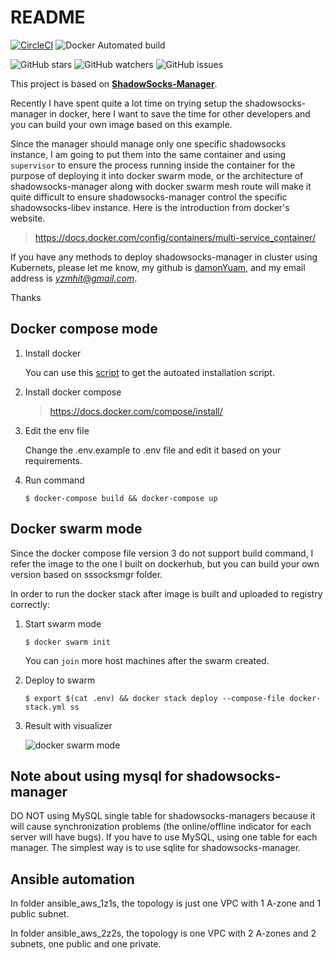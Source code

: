 README
===

[![CircleCI](https://circleci.com/gh/damonYuan/DySocksManager.svg?style=shield)](https://circleci.com/gh/damonYuan/DySocksManager)
![Docker Automated build](https://img.shields.io/docker/automated/jrottenberg/ffmpeg.svg)

![GitHub stars](https://img.shields.io/github/stars/damonYuan/DySocksManager.svg?style=social&label=Stars)
![GitHub watchers](https://img.shields.io/github/watchers/damonYuan/DySocksManager.svg?style=social&label=Watch)
![GitHub issues](https://img.shields.io/github/issues/damonYuan/DySocksManager.svg)


This project is based on **[ShadowSocks-Manager](https://github.com/shadowsocks/shadowsocks-manager)**. 

Recently I have spent quite a lot time on trying setup the shadowsocks-manager in docker, here I want to save the time for other developers and you can build your own image based on this example.

Since the manager should manage only one specific shadowsocks instance, I am going to put them into the same container and using `supervisor` to ensure the process running inside the container for the purpose of deploying it into docker swarm mode, or the architecture of shadowsocks-manager along with docker swarm mesh route will make it quite difficult to ensure shadowsocks-manager control the specific shadowsocks-libev instance. Here is the introduction from docker's website.

> https://docs.docker.com/config/containers/multi-service_container/

If you have any methods to deploy shadowsocks-manager in cluster using Kubernets, please let me know, my github is [damonYuam](https://github.com/damonYuan), and my email address is *yzmhit@gmail.com*.

Thanks

## Docker compose mode

1. Install docker

   You can use this [script](https://get.docker.com/) to get the autoated installation script.

2. Install docker compose

   > https://docs.docker.com/compose/install/

3. Edit the env file

   Change the .env.example to .env file and edit it based on your requirements. 

3. Run command

   ```
   $ docker-compose build && docker-compose up

   ```

## Docker swarm mode

Since the docker compose file version 3 do not support build command, I refer the image to the one I built on dockerhub, but you can build your own version based on sssocksmgr folder.

In order to run the docker stack after image is built and uploaded to registry correctly:

1. Start swarm mode

   `$ docker swarm init`
   
   You can `join` more host machines after the swarm created. 
   
2. Deploy to swarm
   
   `$ export $(cat .env) && docker stack deploy --compose-file docker-stack.yml ss`
   
3. Result with visualizer
   
   ![docker swarm mode](https://github.com/damonYuan/shadowsocks-manager/blob/master/wikiImage/docker-swarm-mode.png)
   
## Note about using mysql for shadowsocks-manager
   
   DO NOT using MySQL single table for shadowsocks-managers because it will cause synchronization problems (the online/offline indicator for each server will have bugs). If you have to use MySQL, using one table for each manager. The simplest way is to use sqlite for shadowsocks-manager. 
   
## Ansible automation

In folder ansible_aws_1z1s, the topology is just one VPC with 1 A-zone and 1 public subnet.

In folder ansible_aws_2z2s, the topology is one VPC with 2 A-zones and 2 subnets, one public and one private.